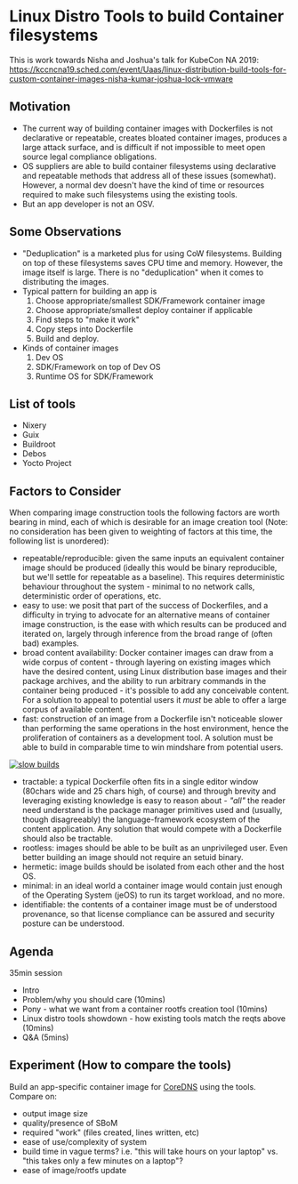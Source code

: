 # Linux Distro Tools to build Container filesystems

This is work towards Nisha and Joshua's talk for KubeCon NA 2019: https://kccncna19.sched.com/event/Uaas/linux-distribution-build-tools-for-custom-container-images-nisha-kumar-joshua-lock-vmware

## Motivation
- The current way of building container images with Dockerfiles is not declarative or repeatable, creates bloated container images, produces a large attack surface, and is difficult if not impossible to meet open source legal compliance obligations.
- OS suppliers are able to build container filesystems using declarative and repeatable methods that address all of these issues (somewhat). However, a normal dev doesn't have the kind of time or resources required to make such filesystems using the existing tools.
- But an app developer is not an OSV.

## Some Observations
- "Deduplication" is a marketed plus for using CoW filesystems. Building on top of these filesystems saves CPU time and memory. However, the image itself is large. There is no "deduplication" when it comes to distributing the images.
- Typical pattern for building an app is
  1. Choose appropriate/smallest SDK/Framework container image
  2. Choose appropriate/smallest deploy container if applicable
  3. Find steps to "make it work"
  4. Copy steps into Dockerfile
  5. Build and deploy.
- Kinds of container images
  1. Dev OS
  2. SDK/Framework on top of Dev OS
  3. Runtime OS for SDK/Framework

## List of tools
- Nixery
- Guix
- Buildroot
- Debos 
- Yocto Project

## Factors to Consider
When comparing image construction tools the following factors are worth bearing in mind, each of which is desirable for an image creation tool (Note: no consideration has been given to weighting of factors at this time, the following list is unordered):
- repeatable/reproducible: given the same inputs an equivalent container image should be produced (ideally this would be binary reproducible, but we'll settle for repeatable as a baseline). This requires deterministic behaviour throughout the system - minimal to no network calls, deterministic order of operations, etc.
- easy to use: we posit that part of the success of Dockerfiles, and a difficulty in trying to advocate for an alternative means of container image construction, is the ease with which results can be produced and iterated on, largely through inference from the broad range of (often bad) examples.
- broad content availability: Docker container images can draw from a wide corpus of content - through layering on existing images which have the desired content, using Linux distribution base images and their package archives, and the ability to run arbitrary commands in the container being produced - it's possible to add any conceivable content. For a solution to appeal to potential  users it _must_ be able to offer a large corpus of available content.
- fast: construction of an image from a Dockerfile isn't noticeable slower than performing the same operations in the host environment, hence the proliferation of containers as a development tool. A solution must be able to build in comparable time to win mindshare from potential users.

[![slow builds](https://imgs.xkcd.com/comics/compiling.png)](https://xkcd.com/303/)

- tractable: a typical Dockerfile often fits in a single editor window (80chars wide and 25 chars high, of course) and through brevity and leveraging existing knowledge is easy to reason about - _"all"_ the reader need understand is the package manager primitives used and (usually, though disagreeably) the language-framework ecosystem of the content application. Any solution that would compete with a Dockerfile should also be tractable.
- rootless: images should be able to be built as an unprivileged user. Even better building an image should not require an setuid binary.
- hermetic: image builds should be isolated from each other and the host OS.
- minimal: in an ideal world a container image would contain just enough of the Operating System (jeOS) to run its target workload, and no more.
- identifiable: the contents of a container image must be of understood provenance, so that license compliance can be assured and security posture can be understood.

## Agenda
35min session
- Intro
- Problem/why you should care (10mins)
- Pony - what we want from a container rootfs creation tool (10mins)
- Linux distro tools showdown - how existing tools match the reqts above (10mins)
- Q&A (5mins)

## Experiment (How to compare the tools)

Build an app-specific container image for [CoreDNS](https://github.com/coredns/coredns) using the tools. Compare on:
- output image size
- quality/presence of SBoM
- required "work" (files created, lines written, etc)
- ease of use/complexity of system
- build time in vague terms? i.e. "this will take hours on your laptop" vs. "this takes only a few minutes on a laptop"?
- ease of image/rootfs update
